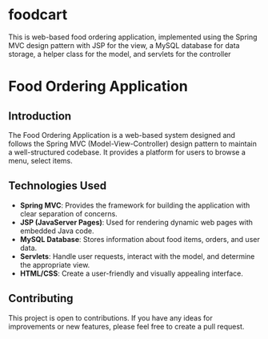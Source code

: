 # foodcart
This is web-based food ordering application,  implemented using the Spring MVC design pattern with JSP for the view, a MySQL database for data storage, a helper class for the model, and servlets for the controller
# Food Ordering Application

## Introduction

The Food Ordering Application is a web-based system designed and follows the Spring MVC (Model-View-Controller) design pattern to maintain a well-structured codebase. It provides a platform for users to browse a menu, select items.


## Technologies Used

- **Spring MVC**: Provides the framework for building the application with clear separation of concerns.
- **JSP (JavaServer Pages)**: Used for rendering dynamic web pages with embedded Java code.
- **MySQL Database**: Stores information about food items, orders, and user data.
- **Servlets**: Handle user requests, interact with the model, and determine the appropriate view.
- **HTML/CSS**: Create a user-friendly and visually appealing interface.

## Contributing

This project is open to contributions. If you have any ideas for improvements or new features, please feel free to create a pull request.

